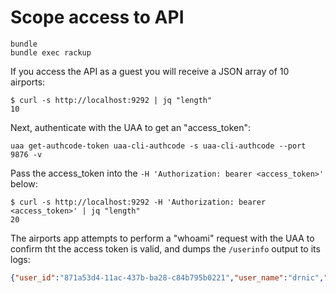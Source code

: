 # Scope access to API

```text
bundle
bundle exec rackup
```

If you access the API as a guest you will receive a JSON array of 10 airports:

```text
$ curl -s http://localhost:9292 | jq "length"
10
```

Next, authenticate with the UAA to get an "access_token":

```text
uaa get-authcode-token uaa-cli-authcode -s uaa-cli-authcode --port 9876 -v
```

Pass the access_token into the `-H 'Authorization: bearer <access_token>'` below:

```text
$ curl -s http://localhost:9292 -H 'Authorization: bearer <access_token>' | jq "length"
20
```

The airports app attempts to perform a "whoami" request with the UAA to confirm tht the access token is valid, and dumps the `/userinfo` output to its logs:

```json
{"user_id":"871a53d4-11ac-437b-ba28-c84b795b0221","user_name":"drnic","name":"Dr Nic Williams","given_name":"Dr Nic","family_name":"Williams","email":"drnic@starkandwayne.com","email_verified":true,"previous_logon_time":1530334456892,"sub":"871a53d4-11ac-437b-ba28-c84b795b0221"}
```